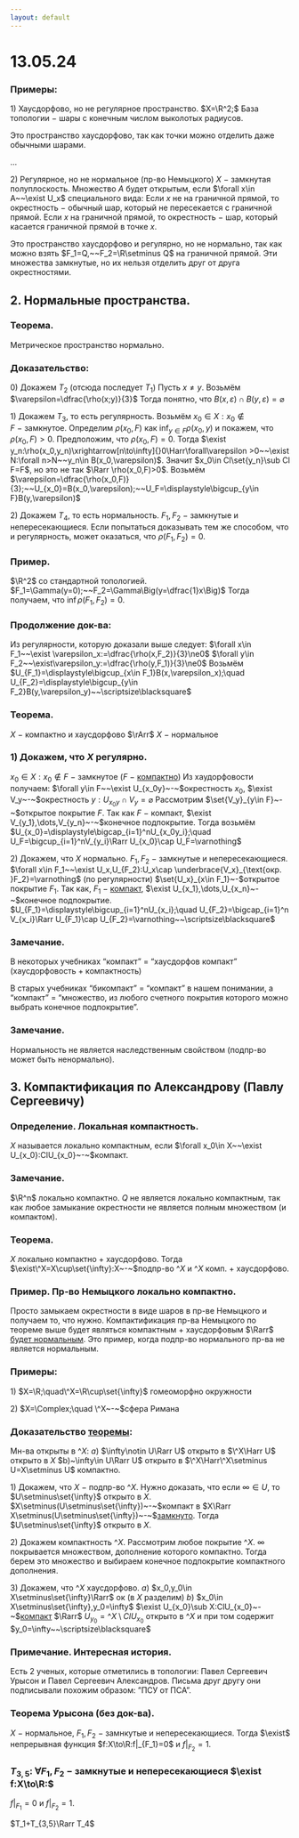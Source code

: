 ```yaml
---
layout: default
---
```

# 13.05.24

### Примеры:
$1)$
 Хаусдорфово, но не регулярное пространство.
$X=\R^2;$ База топологии $-$ шары с конечным числом выколотых радиусов.

Это пространство хаусдорфово, так как точки можно отделить даже обычными шарами.

…

$2)$ Регулярное, но не нормальное (пр-во Немыцкого)
$X~-~$замкнутая полуплоскость.
Множество $A$ будет открытым, если $\forall x\in A~~\exist U_x$ специального вида:
Если $x$ не на граничной прямой, то окрестность $-$ обычный шар, который не пересекается с граничной прямой.
Если $x$ на граничной прямой, то окрестность $-$ шар, который касается граничной прямой в точке $x$.

Это пространство хаусдорфово и регулярно, но не нормально,
так как можно взять $F_1=Q,~~F_2=\R\setminus Q$ на граничной прямой.
Эти множества замкнутые, но их нельзя отделить друг от друга окрестностями.

## $2.$ Нормальные пространства.

### Теорема.
Метрическое пространство нормально.

### Доказательство:
$0)$ Докажем $T_2$ (отсюда последует $T_1$)
Пусть $x\ne y$. Возьмём $\varepsilon=\dfrac{\rho(x;y)}{3}$
Тогда понятно, что $B(x,\varepsilon)\cap B(y,\varepsilon)=\varnothing$

$1)$ Докажем $T_3$, то есть регулярность.
Возьмём $x_0\in X:x_0\notin F~-~$замкнутое.
Определим $\rho(x_0, F)$ как $\displaystyle\inf_{y\in F}\rho(x_0,y)$ и покажем, что $\rho(x_0, F)>0$.
Предположим, что $\rho(x_0,F)=0$.
Тогда $\exist y_n:\rho(x_0,y_n)\xrightarrow[n\to\infty]{}0\Harr\forall\varepsilon >0~~\exist N:\forall n>N~~y_n\in B(x_0,\varepsilon)$.
Значит $x_0\in Cl\set{y_n}\sub Cl F=F$, но это не так $\Rarr \rho(x_0,F)>0$.
Возьмём $\varepsilon=\dfrac{\rho(x_0,F)}{3};~~U_{x_0}=B(x_0,\varepsilon);~~U_F=\displaystyle\bigcup_{y\in F}B(y,\varepsilon)$

$2)$ Докажем $T_4$, то есть нормальность.
$F_1,F_2~-~$замкнутые и непересекающиеся.
Если попытаться доказывать тем же способом, что и регулярность, может оказаться, что $\rho(F_1,F_2)=0$.

### Пример.
$\R^2$ со стандартной топологией.
$F_1=\Gamma(y=0);~~F_2=\Gamma\Big(y=\dfrac{1}x\Big)$
Тогда получаем, что $\inf\rho(F_1,F_2)=0$.

### Продолжение док-ва:
Из регулярности, которую доказали выше следует:
$\forall x\in F_1~~\exist \varepsilon_x:=\dfrac{\rho(x,F_2)}{3}\ne0$
$\forall y\in F_2~~\exist\varepsilon_y:=\dfrac{\rho(y,F_1)}{3}\ne0$
Возьмём $U_{F_1}=\displaystyle\bigcup_{x\in F_1}B(x,\varepsilon_x);\quad U_{F_2}=\displaystyle\bigcup_{y\in F_2}B(y,\varepsilon_y)~~\scriptsize\blacksquare$

### Теорема.
$X~-~$компактно и хаусдорфово $\rArr$ $X~-~$нормальное

### $1)$ Докажем, что $X$ регулярно.
$x_0\in X:x_0\notin F~-~$замкнутое $(F~-~$[компактно](15-04-24.md)$)$
Из хаудорфовости получаем:
$\forall y\in F~~\exist U_{x_0y}~-~$окрестность $x_0$, $\exist V_y~-~$окрестность $y:U_{x_0y}\cap V_y=\varnothing$
Рассмотрим $\set{V_y}_{y\in F}~-~$открытое покрытие $F$.
Так как $F~-~$компакт, $\exist V_{y_1},\dots,V_{y_n}~-~$конечное подпокрытие.
Тогда возьмём $U_{x_0}=\displaystyle\bigcap_{i=1}^nU_{x_0y_i};\quad U_F=\bigcup_{i=1}^nV_{y_i}\Rarr U_{x_0}\cap U_F=\varnothing$

$2)$ Докажем, что $X$ нормально.
$F_1,F_2~-~$замкнутые и непересекающиеся.
$\forall x\in F_1~~\exist U_x,U_{F_2}:U_x\cap \underbrace{V_x}_{\text{окр. }F_2}=\varnothing$ (по регулярности)
$\set{U_x}_{x\in F_1}~-$открытое покрытие $F_1$.
Так как, $F_1~-~$[компакт](15-04-24.md), $\exist U_{x_1},\dots,U_{x_n}~-~$конечное подпокрытие.
$U_{F_1}=\displaystyle\bigcup_{i=1}^nU_{x_i};\quad U_{F_2}=\bigcap_{i=1}^n V_{x_i}\Rarr U_{F_1}\cap U_{F_2}=\varnothing~~\scriptsize\blacksquare$

### Замечание.
В некоторых учебниках “компакт” = “хаусдорфов компакт” (хаусдорфовость + компактность)

В старых учебниках “бикомпакт” = “компакт” в нашем понимании,
а “компакт” = “множество, из любого счетного покрытия которого можно выбрать конечное подпокрытие”.

### Замечание.
Нормальность не является наследственным свойством (подпр-во может быть ненормально).

## 3. Компактификация по Александрову (Павлу Сергеевичу)

### Определение. Локальная компактность.
$X$ называется локально компактным, если $\forall x_0\in X~~\exist U_{x_0}:ClU_{x_0}~-~$компакт.

### Замечание.
$\R^n$ локально компактно.
$Q$ не является локально компактным, так как любое замыкание окрестности не является полным множеством (и компактом).

### Теорема.
$X$ локально компактно + хаусдорфово.
Тогда $\exist\^X=X\cup\set{\infty}:X~-~$подпр-во $\^X$ и $\^X$ комп. + хаусдорфово.

### Пример. Пр-во Немыцкого локально компактно.
Просто замыкаем окрестности в виде шаров в пр-ве Немыцкого и получаем то, что нужно.
Компактификация пр-ва Немыцкого по теореме выше будет являться компактным + хаусдорфовым $\Rarr$ [будет нормальным](13-05-24.md).
Это пример, когда подпр-во нормального пр-ва не является нормальным.

### Примеры:
$1)$ $X=\R;\quad\^X=\R\cup\set{\infty}$ гомеоморфно окружности

$2)$ $X=\Complex;\quad \^X~-~$сфера Римана

### Доказательство [теоремы](13-05-24.md):
Мн-ва открыты в $\^X$:
$a)$ $\infty\notin U\Rarr U$ открыто в $\^X\Harr U$ открыто в $X$
$b)~\infty\in U\Rarr U$ открыто в $\^X\Harr\^X\setminus U=X\setminus U$ компактно.

$1)$ Докажем, что $X~-~$подпр-во $\^X$.
Нужно доказать, что если $\infty\in U$, то $U\setminus\set{\infty}$ открыто в $X$.
$X\setminus(U\setminus\set{\infty})~-~$компакт в $X\Rarr X\setminus(U\setminus\set{\infty})~-~$[замкнуто](15-04-24.md).
Тогда $U\setminus\set{\infty}$ открыто в $X$.

$2)$ Докажем компактность $\^X$.
Рассмотрим любое покрытие $\^X$.
$\infty$  покрывается множеством, дополнение которого компактно.
Тогда берем это множество и выбираем конечное подпокрытие компактного дополнения.

$3)$ Докажем, что $\^X$ хаусдорфово.
$a)$ $x_0,y_0\in X\setminus\set{\infty}\Rarr$ ок  (в $X$ разделим)
$b)$ $x_0\in X\setminus\set{\infty},y_0=\infty$
$\exist U_{x_0}\sub X:ClU_{x_0}~-~$[компакт](13-05-24.md) $\Rarr$ $U_{y_0}=\^X\setminus{ClU_{x_0}}$ открыто в $\^X$
и при том содержит $y_0=\infty~~\scriptsize\blacksquare$

### Примечание. Интересная история.
Есть 2 ученых, которые отметились в топологии: Павел Сергеевич Урысон и Павел Сергеевич Александров.
Письма друг другу они подписывали похожим образом: ”ПСУ от ПСА”.

### Теорема Урысона (без док-ва).
$X~-~$нормальное, $F_1,F_2~-~$замнкутые и непересекающиеся.
Тогда $\exist$  непрерывная функция $f:X\to\R:f|_{F_1}=0$ и $f|_{F_2}=1$.

### $T_{3,5}:$ $\forall F_1,F_2~-~$замкнутые и непересекающиеся $\exist f:X\to\R:$
$f|_{F_1}=0$ и $f|_{F_2}=1$.

$T_1+T_{3,5}\Rarr T_4$